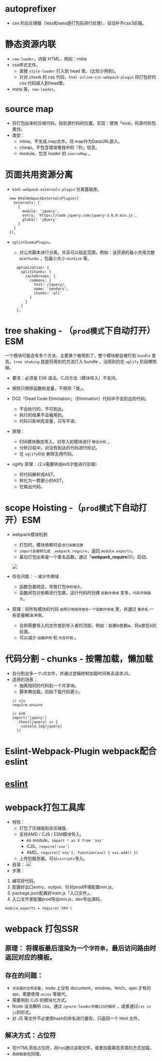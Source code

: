 # autoprefixer
- css 的后处理器（less和sass是打包前进行处理），自动补齐css3前缀。

# 静态资源内联

- `raw-loader`。内联 HTML，例如：meta
- css样式文件。
  - 直接 `style-loader` 打入到 head 里。(比较少用到)。
  - 针对 chunk 的 css 代码，`html-inline-css-webpack-plugin` 将打包好的 css 代码插入到head里。
- meta 等。`raw-loader`。

# source map

- 将打包出来的压缩代码，指到源代码的位置。实现：使用「eval」将源代码包裹住。
- 类型：
  - inline。不生成.map文件。将.map作为DataURL嵌入。
  - cheap。不包含错误堆栈中的「列」信息。
  - module。包含 loader 的 `sourceMap` 。

# 页面共用资源分离

- `html-webpack-externals-plugin` 分离基础库。
```JS
  new HtmlWebpackExternalsPlugin({
    externals: [
      {
        module: 'jquery',
        entry: 'https://code.jquery.com/jquery-3.6.0.min.js',
        global: 'jQuery'
      }
    ]
  }),
```
- `splitChunksPlugin`。
  - 对公共脚本进行分离。并且可以指定范围，例如：该资源的最小共用次数 `minChunks` ，包最小大小 `minSize` 等。

  ```JS
    optimization: {
      splitChunks: {
        cacheGroups: {
          commons: {
            test: /jquery/,
            name: 'vendors',
            chunks: 'all'
          }
        }
      }
    },
  ```

# tree shaking - （`prod模式`下自动打开） ESM
一个模块可能会有多个方法，主要某个被用到了，整个模块都会被打到 `bundle` 里去。`tree shaking` 就是将用到的方法打入 bundle ，没用到的在 `uglify` 阶段檫除掉。

- 要求：必须是 ES6 语法。CJS方法（模块导入）不支持。
- 擦除只擦除函数和变量，不擦除「类」。

- DCE「Dead Code Elimination」（Elimination）代码中不会到达的代码。
  - 不会执行的，不可到达。
  - 执行的结果不会被用到。
  - 代码只影响死变量，只写不读。

- 原理：
  - ES6模块静态导入。对导入的模块进行 `静态分析` 。
  - 分析过程中，对没有到达的代码进行标记。
  - 在 `uglify阶段` 删除无用代码。

- uglify 原理：（2.x需要转成es5才能进行压缩）
  - 将代码解析成AST。
  - 转化为一颗更小的AST。
  - 在输出代码。

# scope Hoisting -（`prod模式`下自动打开）ESM

- webpack模块机制
  - 打包时，模块依赖时会`进行函数包裹`
  - `import会被转化成 _webpack_require`，返回 `module.exports`。
  - 最后打包出来是一个匿名函数，通过「__webpack_require__(0)」启动。

  ![](/image/ada29fefcc7e39a5f7a33bfa88cfcfc.png)

- 存在问题： - 减少作用域
  - 函数包裹明显，导致打包`体积增大`。
  - 函数闭包对依赖进行包裹，运行代码时创建 `函数作用域` 变多，`内存开销越大`。

- 原理：将所有模块的代码 `按照引用顺序放在一个函数作用域` 里，并通过 `重命名` 一些变量解决冲突。
  - 会把需要导入的文件放到导入者的顶部，例如：如果b依赖a，将a放在b的前面。
  - 可以减少 `函数声明` 和 `内存开销` 。

# 代码分割 - chunks - 按需加载，懒加载

- 会分割出多一个JS文件，并通过逻辑控制加载时间再去请求JS。
- 适用的场景：
  - 抽离相同的代码到一个共享块。
  - 脚本懒加载，初始下载代码更小。
  ```JS
  // cjs
  require.ensure

  // es6
  import('jquery')
    .then((jquery) => {
      console.log(jquery)
    })
  ```

# Eslint-Webpack-Plugin webpack配合eslint

# [eslint](./project/eslint.md)

# webpack打包工具库

- 特性：
  - 打包了压缩版和非压缩版.
  - 支持AMD / CJS / ESM模块导入。
    - es module。`import * as X from 'xxx'`
    - CJS。`require('xxx')`
    - AMD。`require(['xxx'], function(xxx) { xxx.add() })`
  - 上传到服务器。可以`<script>`导入。
- 目录：
  ![](/image/dbd724065a6a4c3617328dee9b5d0b0.png)
- 步骤：
1. 编写好代码。
2. 配置好出口entry、output、针对prod环境配置min.js。
3. package.json配置好main.js「入口文件」。
4. 入口文件里配置prod导出min.js，dev导出源码。
```JS
module.exports = require('XXX')
```

# webpack 打包SSR

## 原理： 将模板最后渲染为一个`字符串`，最后访问路由时返回对应的模板。
## 存在的问题：
  - `浏览器的全局变量`，node 上没有 document，window。fetch，ajax 才有的 api，需要使用 `axios` 等替代。
  - 需要用到 CJS 的模块化方式。
  - Node 没法解析 css。通过 `ignore-loader忽略CSS的解析` ，或者通过`css in js`的形式。
  - 对 JS 等文件不必使用hash的命名进行缓存，只返回一个 html 文件。

## 解决方式：占位符
  - 在HTML添加占位符，将css通过读取文件，或者加载静态资源的方式加载。
  - `首屏数据`也同理。

